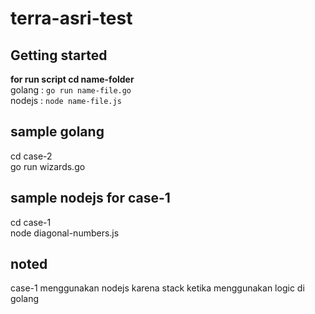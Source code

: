 # terra-asri-test



## Getting started

**for run script cd name-folder** <br>
golang : ```go run name-file.go``` <br>
nodejs : ```node name-file.js```

## sample golang
cd case-2 <br>
go run wizards.go

## sample nodejs for case-1
cd case-1 <br>
node diagonal-numbers.js

## noted
case-1 menggunakan nodejs karena stack ketika menggunakan logic di golang